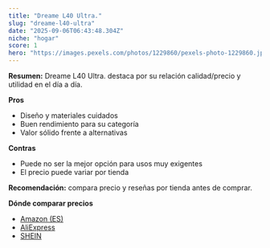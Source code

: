 ```yaml
---
title: "Dreame L40 Ultra."
slug: "dreame-l40-ultra"
date: "2025-09-06T06:43:48.304Z"
niche: "hogar"
score: 1
hero: "https://images.pexels.com/photos/1229860/pexels-photo-1229860.jpeg?auto=compress&cs=tinysrgb&fit=crop&h=627&w=1200&auto=compress&cs=tinysrgb&w=1200&h=675&fit=crop"
---
```


**Resumen:** Dreame L40 Ultra. destaca por su relación calidad/precio y utilidad en el día a día.

**Pros**
- Diseño y materiales cuidados
- Buen rendimiento para su categoría
- Valor sólido frente a alternativas

**Contras**
- Puede no ser la mejor opción para usos muy exigentes
- El precio puede variar por tienda

**Recomendación:** compara precio y reseñas por tienda antes de comprar.

**Dónde comparar precios**
- [Amazon (ES)](https://www.amazon.es/s?k=Dreame%20L40%20Ultra.&tag=teknovashop25-21)
- [AliExpress](https://www.aliexpress.com/wholesale?SearchText=Dreame%20L40%20Ultra.)
- [SHEIN](https://www.shein.com/pdsearch/Dreame%20L40%20Ultra.)